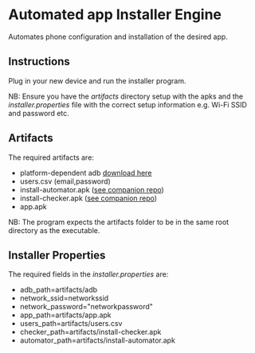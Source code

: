 # Automated app Installer Engine

Automates phone configuration and installation of the desired app.

## Instructions
Plug in your new device and run the installer program.

NB: Ensure you have the *artifacts* directory setup with the apks and the *installer.properties* file with the correct
setup information e.g. Wi-Fi SSID and password etc.

## Artifacts
The required artifacts are: 
* platform-dependent adb [download here](https://developer.android.com/studio/releases/platform-tools.html)
* users.csv (email,password)
* install-automator.apk ([see companion repo](https://github.com/charlesmuchene/app-installer))
* install-checker.apk ([see companion repo](https://github.com/charlesmuchene/app-installer))
* app.apk

NB: The program expects the artifacts folder to be in the same root directory as the executable.

## Installer Properties
The required fields in the *installer.properties* are:
* adb_path=artifacts/adb
* network_ssid=networkssid
* network_password="networkpassword"
* app_path=artifacts/app.apk
* users_path=artifacts/users.csv
* checker_path=artifacts/install-checker.apk
* automator_path=artifacts/install-automator.apk